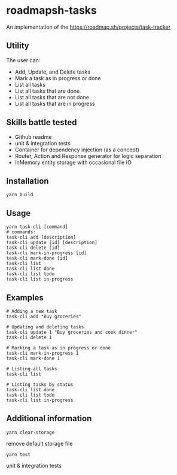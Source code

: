 # roadmapsh-tasks

An implementation of the https://roadmap.sh/projects/task-tracker

## Utility
The user can:
* Add, Update, and Delete tasks
* Mark a task as in progress or done
* List all tasks
* List all tasks that are done
* List all tasks that are not done
* List all tasks that are in progress

## Skills battle tested
* Github readme
* unit & integration tests
* Container for dependency injection (as a concept)
* Router, Action and Response generator for logic separation
* InMemory entity storage with occasional file IO

## Installation
```
yarn build
```
## Usage
```
yarn task-cli [command]
# commands:
task-cli add [description]
task-cli update [id] [description]
task-cli delete [id]
task-cli mark-in-progress [id]
task-cli mark-done [id]
task-cli list
task-cli list done
task-cli list todo
task-cli list in-progress
```
## Examples
```
# Adding a new task
task-cli add "Buy groceries"
```
```
# Updating and deleting tasks
task-cli update 1 "Buy groceries and cook dinner"
task-cli delete 1
```
```
# Marking a task as in progress or done
task-cli mark-in-progress 1
task-cli mark-done 1
```
```
# Listing all tasks
task-cli list
```
```
# Listing tasks by status
task-cli list done
task-cli list todo
task-cli list in-progress
```
## Additional information
```
yarn clear-storage
```
remove default storage file
```
yarn test
```
unit & integration tests
